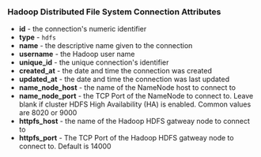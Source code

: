 ### Hadoop Distributed File System Connection Attributes

* **id** - the connection's numeric identifier
* **type** - `hdfs`
* **name** - the descriptive name given to the connection
* **username** - the Hadoop user name
* **unique_id** - the unique connection's identifier
* **created_at** - the date and time the connection was created
* **updated_at** - the date and time the connection was last updated
* **name_node_host** - the name of the NameNode host to connect to
* **name_node_port** - the TCP Port of the NameNode to connect to. Leave blank if cluster HDFS High Availability (HA) is enabled. Common values are 8020 or 9000
* **httpfs_host** - the name of the Hadoop HDFS gatweay node to connect to
* **httpfs_port** - The TCP Port of the Hadoop HDFS gatweay node to connect to. Default is 14000
